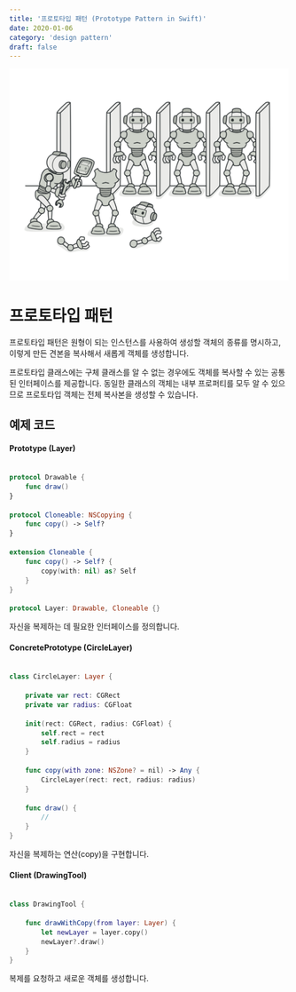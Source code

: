 ```yaml
---
title: '프로토타입 패턴 (Prototype Pattern in Swift)'
date: 2020-01-06
category: 'design pattern'
draft: false
---
```


![](./images/prototype-pattern-1.png)

# 프로토타입 패턴

프로토타입 패턴은 원형이 되는 인스턴스를 사용하여 생성할 객체의 종류를 명시하고, 이렇게 만든 견본을 복사해서 새롭게 객체를 생성합니다.

프로토타입 클래스에는 구체 클래스를 알 수 없는 경우에도 객체를 복사할 수 있는 공통된 인터페이스를 제공합니다. 동일한 클래스의 객체는 내부 프로퍼티를 모두 알 수 있으므로 프로토타입 객체는 전체 복사본을 생성할 수 있습니다.

## 예제 코드

#### Prototype (Layer)

```swift

protocol Drawable {
    func draw()
}

protocol Cloneable: NSCopying {
    func copy() -> Self?
}

extension Cloneable {
    func copy() -> Self? {
        copy(with: nil) as? Self
    }
}

protocol Layer: Drawable, Cloneable {}
```
자신을 복제하는 데 필요한 인터페이스를 정의합니다.

#### ConcretePrototype (CircleLayer)

```swift

class CircleLayer: Layer {

    private var rect: CGRect
    private var radius: CGFloat

    init(rect: CGRect, radius: CGFloat) {
        self.rect = rect
        self.radius = radius
    }

    func copy(with zone: NSZone? = nil) -> Any {
        CircleLayer(rect: rect, radius: radius)
    }

    func draw() {
        //
    }
}
```
자신을 복제하는 연산(copy)을 구현합니다.

#### Client (DrawingTool)

```swift

class DrawingTool {

    func drawWithCopy(from layer: Layer) {
        let newLayer = layer.copy()
        newLayer?.draw()
    }
}
```
복제를 요청하고 새로운 객체를 생성합니다.
